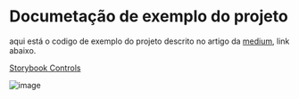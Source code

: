 # Documetação de exemplo do projeto

aqui está o codigo de exemplo do projeto descrito no artigo da [medium](https://medium.com/@igor.matos.oliveira.xyz), link abaixo.

[Storybook Controls](https://medium.com/@igor.matos.oliveira.xyz/storybook-react-in-control-documentation-31e59f02c960)

![image](https://user-images.githubusercontent.com/41808818/129065798-4807bf45-c6bd-44e5-ba2e-0beb6de35940.png)
